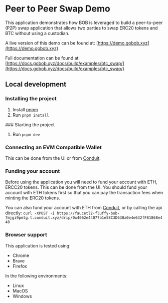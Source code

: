 # Peer to Peer Swap Demo

This application demonstrates how BOB is leveraged to build a peer-to-peer (P2P) swap application that allows two parties to swap ERC20 tokens and BTC without using a custodian.

A live version of this demo can be found at:
[https://demo.gobob.xyz](https://demo.gobob.xyz)

Full documentation can be found at:
[https://docs.gobob.xyz/docs/build/examples/btc_swap/](https://docs.gobob.xyz/docs/build/examples/btc_swap/)

## Local development

### Installing the project

1. Install [pnpm](https://pnpm.io/installation)
2. Run `pnpm install`

### Starting the project

1. Run `pnpm dev`

### Connecting an EVM Compatible Wallet

This can be done from the UI or from [Conduit](https://app.conduit.xyz/published/view/fluffy-bob-7mjgi9pmtg).

### Funding your account

Before using the application you will need to fund your account with ETH, ERCC20 tokens. This can be done from the UI. You should fund your account with ETH tokens first so that you can pay the transaction fees when minting the ERC20 tokens.

You can also fund your account with ETH from [Conduit](https://app.conduit.xyz/published/view/fluffy-bob-7mjgi9pmtg), or by calling the api directly: `curl -XPOST -i https://faucetl2-fluffy-bob-7mjgi9pmtg.t.conduit.xyz/drip/0x4062e44077b1e58C3D630a0e4e632fF81868e448`

### Browser support

This application is tested using:

- Chrome
- Brave
- Firefox

In the following environments:

- Linux
- MacOS
- Windows
